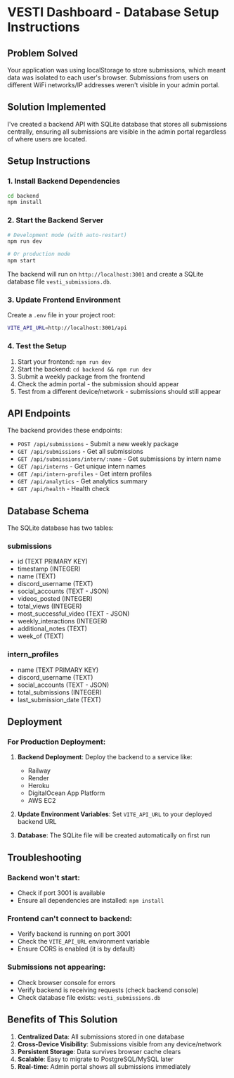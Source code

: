 # VESTI Dashboard - Database Setup Instructions

## Problem Solved
Your application was using localStorage to store submissions, which meant data was isolated to each user's browser. Submissions from users on different WiFi networks/IP addresses weren't visible in your admin portal.

## Solution Implemented
I've created a backend API with SQLite database that stores all submissions centrally, ensuring all submissions are visible in the admin portal regardless of where users are located.

## Setup Instructions

### 1. Install Backend Dependencies
```bash
cd backend
npm install
```

### 2. Start the Backend Server
```bash
# Development mode (with auto-restart)
npm run dev

# Or production mode
npm start
```

The backend will run on `http://localhost:3001` and create a SQLite database file `vesti_submissions.db`.

### 3. Update Frontend Environment
Create a `.env` file in your project root:
```bash
VITE_API_URL=http://localhost:3001/api
```

### 4. Test the Setup
1. Start your frontend: `npm run dev`
2. Start the backend: `cd backend && npm run dev`
3. Submit a weekly package from the frontend
4. Check the admin portal - the submission should appear
5. Test from a different device/network - submissions should still appear

## API Endpoints

The backend provides these endpoints:

- `POST /api/submissions` - Submit a new weekly package
- `GET /api/submissions` - Get all submissions
- `GET /api/submissions/intern/:name` - Get submissions by intern name
- `GET /api/interns` - Get unique intern names
- `GET /api/intern-profiles` - Get intern profiles
- `GET /api/analytics` - Get analytics summary
- `GET /api/health` - Health check

## Database Schema

The SQLite database has two tables:

### submissions
- id (TEXT PRIMARY KEY)
- timestamp (INTEGER)
- name (TEXT)
- discord_username (TEXT)
- social_accounts (TEXT - JSON)
- videos_posted (INTEGER)
- total_views (INTEGER)
- most_successful_video (TEXT - JSON)
- weekly_interactions (INTEGER)
- additional_notes (TEXT)
- week_of (TEXT)

### intern_profiles
- name (TEXT PRIMARY KEY)
- discord_username (TEXT)
- social_accounts (TEXT - JSON)
- total_submissions (INTEGER)
- last_submission_date (TEXT)

## Deployment

### For Production Deployment:

1. **Backend Deployment**: Deploy the backend to a service like:
   - Railway
   - Render
   - Heroku
   - DigitalOcean App Platform
   - AWS EC2

2. **Update Environment Variables**: Set `VITE_API_URL` to your deployed backend URL

3. **Database**: The SQLite file will be created automatically on first run

## Troubleshooting

### Backend won't start:
- Check if port 3001 is available
- Ensure all dependencies are installed: `npm install`

### Frontend can't connect to backend:
- Verify backend is running on port 3001
- Check the `VITE_API_URL` environment variable
- Ensure CORS is enabled (it is by default)

### Submissions not appearing:
- Check browser console for errors
- Verify backend is receiving requests (check backend console)
- Check database file exists: `vesti_submissions.db`

## Benefits of This Solution

1. **Centralized Data**: All submissions stored in one database
2. **Cross-Device Visibility**: Submissions visible from any device/network
3. **Persistent Storage**: Data survives browser cache clears
4. **Scalable**: Easy to migrate to PostgreSQL/MySQL later
5. **Real-time**: Admin portal shows all submissions immediately
